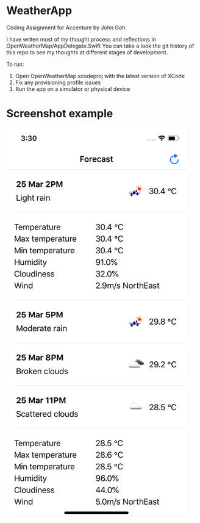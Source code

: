 # WeatherApp
Coding Assignment for Accenture by John Goh

I have writen most of my thought process and reflections in OpenWeatherMap/AppDelegate.Swift
You can take a look the git history of this repo to see my thoughts at different stages of development.

To run:
1) Open OpenWeatherMap.xcodeproj with the latest version of XCode
2) Fix any provisioning profile issues
3) Run the app on a simulator or physical device

# Screenshot example
![Screenshot](https://raw.githubusercontent.com/gohjohn/WeatherApp/master/Screenshot.png)

